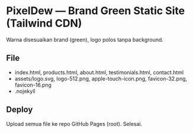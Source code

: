 # PixelDew — Brand Green Static Site (Tailwind CDN)
Warna disesuaikan brand (green), logo polos tanpa background.

## File
- index.html, products.html, about.html, testimonials.html, contact.html
- assets/logo.svg, logo-512.png, apple-touch-icon.png, favicon-32.png, favicon-16.png
- .nojekyll

## Deploy
Upload semua file ke repo GitHub Pages (root). Selesai.
